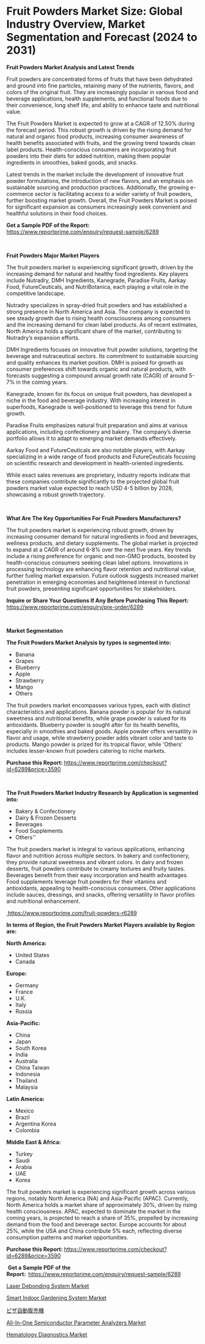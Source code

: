 <p><h1>Fruit Powders Market Size: Global Industry Overview, Market Segmentation and Forecast (2024 to 2031)</h1></p><p><strong>Fruit Powders Market Analysis and Latest Trends</strong></p>
<p><p>Fruit powders are concentrated forms of fruits that have been dehydrated and ground into fine particles, retaining many of the nutrients, flavors, and colors of the original fruit. They are increasingly popular in various food and beverage applications, health supplements, and functional foods due to their convenience, long shelf life, and ability to enhance taste and nutritional value.</p><p>The Fruit Powders Market is expected to grow at a CAGR of 12.50% during the forecast period. This robust growth is driven by the rising demand for natural and organic food products, increasing consumer awareness of health benefits associated with fruits, and the growing trend towards clean label products. Health-conscious consumers are incorporating fruit powders into their diets for added nutrition, making them popular ingredients in smoothies, baked goods, and snacks.</p><p>Latest trends in the market include the development of innovative fruit powder formulations, the introduction of new flavors, and an emphasis on sustainable sourcing and production practices. Additionally, the growing e-commerce sector is facilitating access to a wider variety of fruit powders, further boosting market growth. Overall, the Fruit Powders Market is poised for significant expansion as consumers increasingly seek convenient and healthful solutions in their food choices.</p></p>
<p><strong>Get a Sample PDF of the Report:&nbsp;</strong> <a href="https://www.reportprime.com/enquiry/request-sample/6289">https://www.reportprime.com/enquiry/request-sample/6289</a></p>
<p>&nbsp;</p>
<p><strong>Fruit Powders Major Market Players</strong></p>
<p><p>The fruit powders market is experiencing significant growth, driven by the increasing demand for natural and healthy food ingredients. Key players include Nutradry, DMH Ingredients, Kanegrade, Paradise Fruits, Aarkay Food, FutureCeuticals, and NutriBotanica, each playing a vital role in the competitive landscape.</p><p>Nutradry specializes in spray-dried fruit powders and has established a strong presence in North America and Asia. The company is expected to see steady growth due to rising health consciousness among consumers and the increasing demand for clean label products. As of recent estimates, North America holds a significant share of the market, contributing to Nutradry’s expansion efforts.</p><p>DMH Ingredients focuses on innovative fruit powder solutions, targeting the beverage and nutraceutical sectors. Its commitment to sustainable sourcing and quality enhances its market position. DMH is poised for growth as consumer preferences shift towards organic and natural products, with forecasts suggesting a compound annual growth rate (CAGR) of around 5-7% in the coming years.</p><p>Kanegrade, known for its focus on unique fruit powders, has developed a niche in the food and beverage industry. With increasing interest in superfoods, Kanegrade is well-positioned to leverage this trend for future growth.</p><p>Paradise Fruits emphasizes natural fruit preparation and aims at various applications, including confectionery and bakery. The company’s diverse portfolio allows it to adapt to emerging market demands effectively.</p><p>Aarkay Food and FutureCeuticals are also notable players, with Aarkay specializing in a wide range of food products and FutureCeuticals focusing on scientific research and development in health-oriented ingredients.</p><p>While exact sales revenues are proprietary, industry reports indicate that these companies contribute significantly to the projected global fruit powders market value expected to reach USD 4-5 billion by 2028, showcasing a robust growth trajectory.</p></p>
<p>&nbsp;</p>
<p><strong>What Are The Key Opportunities For Fruit Powders Manufacturers?</strong></p>
<p><p>The fruit powders market is experiencing robust growth, driven by increasing consumer demand for natural ingredients in food and beverages, wellness products, and dietary supplements. The global market is projected to expand at a CAGR of around 6-8% over the next five years. Key trends include a rising preference for organic and non-GMO products, boosted by health-conscious consumers seeking clean label options. Innovations in processing technology are enhancing flavor retention and nutritional value, further fueling market expansion. Future outlook suggests increased market penetration in emerging economies and heightened interest in functional fruit powders, presenting significant opportunities for stakeholders.</p></p>
<p><strong>Inquire or Share Your Questions If Any Before Purchasing This Report:</strong> <a href="https://www.reportprime.com/enquiry/pre-order/6289">https://www.reportprime.com/enquiry/pre-order/6289</a></p>
<p>&nbsp;</p>
<p><strong>Market Segmentation</strong></p>
<p><strong>The Fruit Powders Market Analysis by types is segmented into:</strong></p>
<p><ul><li>Banana</li><li>Grapes</li><li>Blueberry</li><li>Apple</li><li>Strawberry</li><li>Mango</li><li>Others</li></ul></p>
<p><p>The fruit powders market encompasses various types, each with distinct characteristics and applications. Banana powder is popular for its natural sweetness and nutritional benefits, while grape powder is valued for its antioxidants. Blueberry powder is sought after for its health benefits, especially in smoothies and baked goods. Apple powder offers versatility in flavor and usage, while strawberry powder adds vibrant color and taste to products. Mango powder is prized for its tropical flavor, while 'Others' includes lesser-known fruit powders catering to niche markets.</p></p>
<p><strong>Purchase this Report:&nbsp;</strong><a href="https://www.reportprime.com/checkout?id=6289&price=3590">https://www.reportprime.com/checkout?id=6289&price=3590</a></p>
<p>&nbsp;</p>
<p><strong>The Fruit Powders Market Industry Research by Application is segmented into:</strong></p>
<p><ul><li>Bakery & Confectionery</li><li>Dairy & Frozen Desserts</li><li>Beverages</li><li>Food Supplements</li><li>Others''</li></ul></p>
<p><p>The fruit powders market is integral to various applications, enhancing flavor and nutrition across multiple sectors. In bakery and confectionery, they provide natural sweetness and vibrant colors. In dairy and frozen desserts, fruit powders contribute to creamy textures and fruity tastes. Beverages benefit from their easy incorporation and health advantages. Food supplements leverage fruit powders for their vitamins and antioxidants, appealing to health-conscious consumers. Other applications include sauces, dressings, and snacks, offering versatility in flavor profiles and nutritional enhancement.</p></p>
<p><a href="https://www.reportprime.com/fruit-powders-r6289">&nbsp;https://www.reportprime.com/fruit-powders-r6289</a></p>
<p><strong>In terms of Region, the Fruit Powders Market Players available by Region are:</strong></p>
<p>
    <p> <strong> North America: </strong>
        <ul>
            <li>United States</li>
            <li>Canada</li>
        </ul>
        </p> 
    <p> <strong> Europe: </strong>
        <ul>
            <li>Germany</li>
            <li>France</li>
            <li>U.K.</li>
            <li>Italy</li>
            <li>Russia</li>
        </ul>
        </p> 
    <p> <strong> Asia-Pacific: </strong>
        <ul>
            <li>China</li>
            <li>Japan</li>
            <li>South Korea</li>
            <li>India</li>
            <li>Australia</li>
            <li>China Taiwan</li>
            <li>Indonesia</li>
            <li>Thailand</li>
            <li>Malaysia</li>
        </ul>
        </p> 
    <p> <strong> Latin America: </strong>
        <ul>
            <li>Mexico</li>
            <li>Brazil</li>
            <li>Argentina Korea</li>
            <li>Colombia</li>
        </ul>
        </p> 
    <p> <strong> Middle East & Africa: </strong>
        <ul>
            <li>Turkey</li>
            <li>Saudi</li>
            <li>Arabia</li>
            <li>UAE</li>
            <li>Korea</li>
        </ul>
    </p>
    </p>
<p><p>The fruit powders market is experiencing significant growth across various regions, notably North America (NA) and Asia-Pacific (APAC). Currently, North America holds a market share of approximately 30%, driven by rising health consciousness. APAC, expected to dominate the market in the coming years, is projected to reach a share of 35%, propelled by increasing demand from the food and beverage sector. Europe accounts for about 25%, while the USA and China contribute 5% each, reflecting diverse consumption patterns and market opportunities.</p></p>
<p><strong>Purchase this Report: </strong><a href="https://www.reportprime.com/checkout?id=6289&price=3590">https://www.reportprime.com/checkout?id=6289&price=3590</a></p>
<p>&nbsp;<strong>Get a Sample PDF of the Report:&nbsp;&nbsp;</strong><a href="https://www.reportprime.com/enquiry/request-sample/6289">https://www.reportprime.com/enquiry/request-sample/6289</a></p>
<p><strong></strong></p>
<p><p><a href="https://issuu.com/reportprime-2/docs/laser-debonding-system-market-size-_83dc04e40d59a2">Laser Debonding System Market</a></p><p><a href="https://www.linkedin.com/pulse/unveiling-market-trends-global-smart-indoor-gardening-system-1t6rc?trackingId=Ije5YqOERYK3u7y5uAGTXA%3D%3D">Smart Indoor Gardening System Market</a></p><p><a href="https://medium.com/@manuelmann1976/%E3%82%B0%E3%83%AD%E3%83%BC%E3%83%90%E3%83%AB%E3%83%94%E3%82%B6%E8%87%AA%E5%8B%95%E8%B2%A9%E5%A3%B2%E6%A9%9F%E5%B8%82%E5%A0%B4%E3%81%AE%E3%83%88%E3%83%AC%E3%83%B3%E3%83%89-%E6%88%90%E9%95%B7%E6%A9%9F%E4%BC%9A%E3%81%A8%E8%AA%B2%E9%A1%8C%E3%81%AB%E9%96%A2%E3%81%99%E3%82%8B%E6%B4%9E%E5%AF%9F-2024%E5%B9%B4%E3%81%8B%E3%82%892031%E5%B9%B4%E3%81%BE%E3%81%A7%E3%81%AE%E4%BA%88%E6%B8%AC-0a28b2370614">ピザ自動販売機</a></p><p><a href="https://issuu.com/reportprime-2/docs/all-in-one-semiconductor-parameter-_85862d0e86ff78">All-In-One Semiconductor Parameter Analyzers Market</a></p><p><a href="https://medium.com/@graciakennyta2311/future-of-innovation-global-hematology-diagnostics-market-growth-and-opportunities-2024-2031-61c313ca4f2a">Hematology Diagnostics Market</a></p></p>